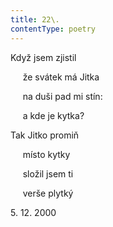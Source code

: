 ```yaml
---
title: 22\.
contentType: poetry
---
```


<section>

Když jsem zjistil

     že svátek má Jitka

     na duši pad mi stín:

     a kde je kytka?

Tak Jitko promiň

     místo kytky

     složil jsem ti

     verše plytký

5\. 12. 2000

</section>
